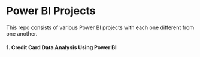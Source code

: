 # Power BI Projects

This repo consists of various Power BI projects with each one different from one another.

#### 1. Credit Card Data Analysis Using Power BI 